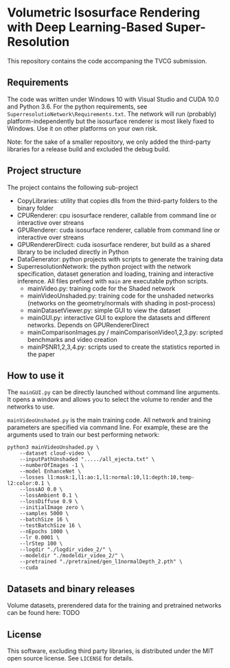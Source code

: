 # Volumetric Isosurface Rendering with Deep Learning-Based Super-Resolution

This repository contains the code accompaning the TVCG submission.

## Requirements
The code was written under Windows 10 with Visual Studio and CUDA 10.0 and Python 3.6.
For the python requirements, see `SuperresolutioNetwork\Requirements.txt`.
The network will run (probably) platform-independently but the isosurface renderer is most likely fixed to Windows. Use it on other platforms on your own risk.

Note: for the sake of a smaller repository, we only added the third-party libraries for a release build and excluded the debug build.

## Project structure
The project contains the following sub-project
 - CopyLibraries: utility that copies dlls from the third-party folders to the binary folder
 - CPURenderer: cpu isosurface renderer, callable from command line or interactive over streans
 - GPURenderer: cuda isosurface renderer, callable from command line or interactive over streans
 - GPURendererDirect: cuda isosurface renderer, but build as a shared library to be included directly in Python
 - DataGenerator: python projects with scripts to generate the training data
 - SuperresolutionNetwork: the python project with the network specification, dataset generation and loading, training and interactive inference.
   All files prefixed with `main` are executable python scripts.
    - mainVideo.py: training code for the Shaded network
    - mainVideoUnshaded.py: training code for the unshaded networks (networks on the geometry/normals with shading in post-process)
    - mainDatasetViewer.py: simple GUI to view the dataset
    - mainGUI.py: interactive GUI to explore the datasets and different networks. Depends on GPURendererDirect
    - mainComparisonImages.py / mainComparisonVideo1,2,3.py: scripted benchmarks and video creation
    - mainPSNR1,2,3,4.py: scripts used to create the statistics reported in the paper

## How to use it
The `mainGUI.py` can be directly launched without command line arguments. It opens a window and allows you to select the volume to render and the networks to use.

`mainVideoUnshaded.py` is the main training code. All network and training parameters are specified via command line.
For example, these are the arguments used to train our best performing network:
```
python3 mainVideoUnshaded.py \
	--dataset cloud-video \
	--inputPathUnshaded "...../all_ejecta.txt" \
	--numberOfImages -1 \
	--model EnhanceNet \
	--losses l1:mask:1,l1:ao:1,l1:normal:10,l1:depth:10,temp-l2:color:0.1 \
	--lossAO 0.0 \
	--lossAmbient 0.1 \
	--lossDiffuse 0.9 \
	--initialImage zero \
	--samples 5000 \
	--batchSize 16 \
	--testBatchSize 16 \
	--nEpochs 1000 \
	--lr 0.0001 \
	--lrStep 100 \
	--logdir "./logdir_video_2/" \
	--modeldir "./modeldir_video_2/" \
	--pretrained "./pretrained/gen_l1normalDepth_2.pth" \
	--cuda
```

## Datasets and binary releases
Volume datasets, prerendered data for the training and pretrained networks can be found here: TODO

## License
This software, excluding third party libraries, is distributed under the MIT open source license. See `LICENSE` for details.